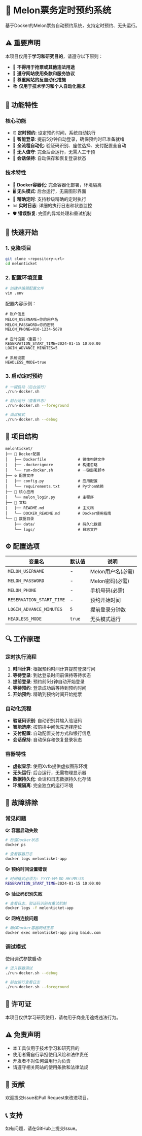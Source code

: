 # 🍈 Melon票务定时预约系统

基于Docker的Melon票务自动预约系统，支持定时预约、无头运行。

## ⚠️ 重要声明

本项目仅用于**学习和研究目的**，请遵守以下原则：

- 🚫 **不得用于抢票或其他违法用途**
- 📜 **遵守网站使用条款和服务协议**
- 🤝 **尊重网站的反自动化措施**
- 📚 **仅用于技术学习和个人自动化需求**

## 🎯 功能特性

### 核心功能
- ⏰ **定时预约**: 设定预约时间，系统自动执行
- 🔐 **智能登录**: 提前5分钟自动登录，确保预约时已准备就绪
- 🎫 **全流程自动化**: 验证码识别、座位选择、支付配置全自动
- 🤖 **无人值守**: 完全后台运行，无需人工干预
- 💾 **会话保持**: 自动保存和恢复登录状态

### 技术特性
- 🐳 **Docker容器化**: 完全容器化部署，环境隔离
- 🖥️ **无头模式**: 后台运行，无需图形界面
- 🎯 **精确定时**: 支持秒级精确的定时执行
- 📊 **实时日志**: 详细的执行日志和状态监控
- 🛡️ **错误恢复**: 完善的异常处理和重试机制

## 🚀 快速开始

### 1. 克隆项目
```bash
git clone <repository-url>
cd melonticket
```

### 2. 配置环境变量
```bash
# 创建并编辑配置文件
vim .env
```

配置内容示例：
```env
# 账户信息
MELON_USERNAME=你的用户名
MELON_PASSWORD=你的密码
MELON_PHONE=010-1234-5678

# 定时设置（重要！）
RESERVATION_START_TIME=2024-01-15 10:00:00
LOGIN_ADVANCE_MINUTES=5

# 系统设置
HEADLESS_MODE=true
```

### 3. 启动定时预约
```bash
# 一键启动（后台运行）
./run-docker.sh

# 前台运行（查看日志）
./run-docker.sh --foreground

# 调试模式
./run-docker.sh --debug
```

## 📁 项目结构

```
melonticket/
├── 🐳 Docker配置
│   ├── Dockerfile              # 镜像构建文件
│   ├── .dockerignore           # 构建忽略
│   └── run-docker.sh           # 一键部署脚本
├── ⚙️ 配置文件
│   ├── config.py               # 应用配置
│   └── requirements.txt        # Python依赖
├── 🎫 核心应用
│   └── melon_login.py          # 主程序
├── 📖 文档
│   ├── README.md               # 主文档
│   └── DOCKER_README.md        # Docker使用指南
└── 💾 数据目录
    ├── data/                   # 持久化数据
    └── logs/                   # 日志文件
```

## ⚙️ 配置选项

| 变量名 | 默认值 | 说明 |
|--------|--------|------|
| `MELON_USERNAME` | - | Melon用户名(必需) |
| `MELON_PASSWORD` | - | Melon密码(必需) |
| `MELON_PHONE` | - | 手机号码(必需) |
| `RESERVATION_START_TIME` | - | 预约开始时间 |
| `LOGIN_ADVANCE_MINUTES` | `5` | 提前登录分钟数 |
| `HEADLESS_MODE` | `true` | 无头模式运行 |

## 🔍 工作原理

### 定时执行流程
1. **时间计算**: 根据预约时间计算提前登录时间
2. **等待登录**: 到达登录时间前保持等待状态
3. **提前登录**: 预约前5分钟自动开始登录
4. **等待预约**: 登录成功后等待到预约时间
5. **开始预约**: 精确到预约时间开始抢票

### 自动化流程
- **验证码识别**: 自动识别并输入验证码
- **智能选座**: 按前排中间优先选择座位
- **支付配置**: 自动配置支付方式和银行信息
- **会话保持**: 自动保存和恢复登录状态

### 容器特性
- **虚拟显示**: 使用Xvfb提供虚拟图形环境
- **无头运行**: 后台运行，无需物理显示器
- **数据持久化**: 会话和日志数据持久化存储
- **环境隔离**: 完全独立的运行环境

## 🐛 故障排除

### 常见问题

**Q: 容器启动失败**
```bash
# 检查Docker状态
docker ps

# 查看容器日志
docker logs melonticket-app
```

**Q: 预约时间设置错误**
```bash
# 时间格式必须为: YYYY-MM-DD HH:MM:SS
RESERVATION_START_TIME=2024-01-15 10:00:00
```

**Q: 验证码识别失败**
```bash
# 查看日志，验证码识别有重试机制
docker logs -f melonticket-app
```

**Q: 网络连接问题**
```bash
# 确保Docker容器网络正常
docker exec melonticket-app ping baidu.com
```

### 调试模式
使用调试参数启动:
```bash
# 进入容器调试
./run-docker.sh --debug

# 前台运行查看日志
./run-docker.sh --foreground
```

## 📄 许可证

本项目仅供学习研究使用，请勿用于商业用途或违法行为。

## ⚠️ 免责声明

- 本工具仅用于技术学习和研究目的
- 使用者需自行承担使用风险和法律责任
- 开发者不对任何滥用行为负责
- 请遵守相关网站的使用条款和法律法规

## 🤝 贡献

欢迎提交Issue和Pull Request来改进项目。

## 📞 支持

如有问题，请在GitHub上提交Issue。 
